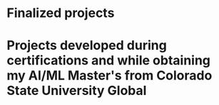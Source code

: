 # Finalized projects
# Projects developed during certifications and while obtaining my AI/ML Master's from Colorado State University Global
